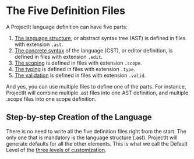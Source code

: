 # The Five Definition Files
A ProjectIt language definition can have five parts:

1. [The language structure](/030_Developing_a_Language/010_Default_Level), or abstract syntax tree (AST) is defined in files with extension `.ast`.
2. [The concrete syntax](/030_Developing_a_Language/020_ProjectIt_Definition_Level/010_Editor_Definition) of the language (CST), or editor definition, is defined in files with extension `.edit`.
3. [The scoping](/030_Developing_a_Language/020_ProjectIt_Definition_Level/020_Scoper_Definition) is defined in files with extension `.scope`.
4. [The typing](/030_Developing_a_Language/020_ProjectIt_Definition_Level/030_Typer_Definition) is defined in files with extension `.type`.
5. [The validation](/030_Developing_a_Language/020_ProjectIt_Definition_Level/040_Validator_Definition) is defined in files with extension `.valid`.

And yes, you can use multiple files to define one of the parts. For instance, ProjectIt will combine
multiple .ast files into one AST definition, and multiple .scope files into one scope definition.

## Step-by-step Creation of the Language

There is no need to write all the five definition files right from the start. The only one that is 
mandatory is the language structure (.ast). ProjectIt will generate defaults for all the other elements. 
This is what we call the Default Level of the [three levels of customization](/010_Intro/050_Three_Levels_of_Customization).
